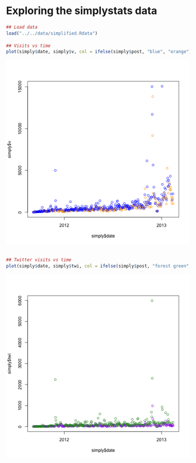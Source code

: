 Exploring the simplystats data
==============================



```r
## Load data
load("../../data/simplified.Rdata")

## Visits vs time
plot(simply$date, simply$v, col = ifelse(simply$post, "blue", "orange"))
```

![plot of chunk unnamed-chunk-1](figure/unnamed-chunk-11.png) 

```r

## Twitter visits vs time
plot(simply$date, simply$twi, col = ifelse(simply$post, "forest green", "purple"))
```

![plot of chunk unnamed-chunk-1](figure/unnamed-chunk-12.png) 



